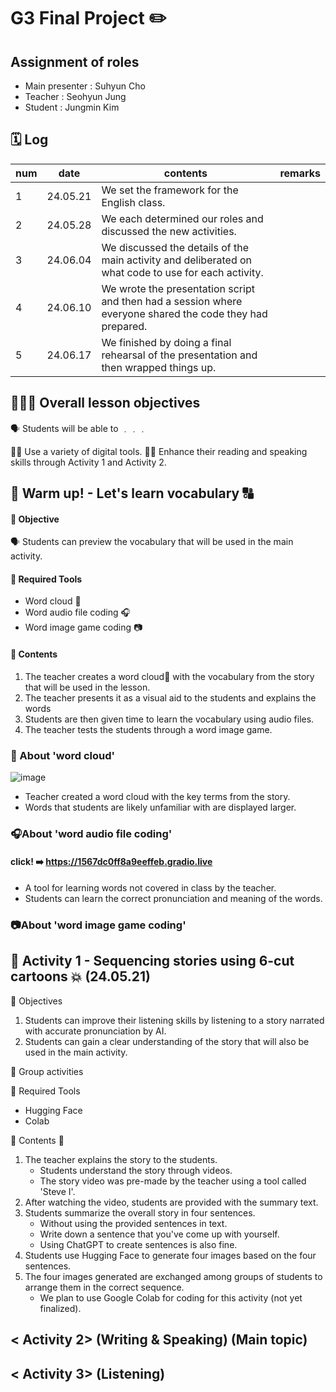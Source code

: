 # G3  Final Project ✏️

## Assignment of roles
- Main presenter : Suhyun Cho
- Teacher : Seohyun Jung
- Student : Jungmin Kim

## 🗓️ Log 
|num|date|contents|remarks|
 |--|--|--|--|
 |1 |24.05.21|We set the framework for the English class.||
 |2 |24.05.28|We each determined our roles and discussed the new activities.||
 |3 |24.06.04|We discussed the details of the main activity and deliberated on what code to use for each activity.|
 |4 |24.06.10|We wrote the presentation script and then had a session where everyone shared the code they had prepared.|
 |5 |24.06.17|We finished by doing a final rehearsal of the presentation and then wrapped things up.|

## 🧑🏻‍🏫 Overall lesson objectives 

🗣️ Students will be able to ﹒﹒﹒

 ☝🏻 Use a variety of digital tools.
 ✌🏻 Enhance their reading and speaking skills through Activity 1 and Activity 2.


## 🌈 Warm up! - Let's learn vocabulary 🔠

#### 📍 Objective
  🗣️ Students can preview the vocabulary that will be used in the main activity.

#### 📍 Required Tools 
  * Word cloud 💭
  * Word audio file coding 🎧
  * Word image game coding 📷

#### 📍 Contents 
 1. The teacher creates a word cloud💭 with the vocabulary from the story that will be used in the lesson.
 2. The teacher presents it as a visual aid to the students and explains the words
 3. Students are then given time to learn the vocabulary using audio files.
 4. The teacher tests the students through a word image game.


 ### 💭 About 'word cloud'  
 ![image](https://github.com/jjjmmm0410/G3-finalproject/assets/130952709/9f7b9e74-c8d3-494e-b075-0abbc308f643)

 - Teacher created a word cloud with the key terms from the story.
 - Words that students are likely unfamiliar with are displayed larger.

 ### 🎧About 'word audio file coding' 
 #### click! ➡️ https://1567dc0ff8a9eeffeb.gradio.live

 - A tool for learning words not covered in class by the teacher.
 - Students can learn the correct pronunciation and meaning of the words.
 
 ### 📷About 'word image game coding'
 

## 🌈 Activity 1 - Sequencing stories using 6-cut cartoons 💥 (24.05.21)

📍 Objectives 
  1. Students can improve their listening skills by listening to a story narrated with accurate pronunciation by AI.
  2. Students can gain a clear understanding of the story that will also be used in the main activity.


📍 Group activities 

 
📍 Required Tools 
  * Hugging Face
  * Colab


📍 Contents 💬
1. The teacher explains the story to the students.
   * Students understand the story through videos.
   * The story video was pre-made by the teacher using a tool called 'Steve I'.
2. After watching the video, students are provided with the summary text.
3. Students summarize the overall story in four sentences.
   * Without using the provided sentences in text.
   * Write down a sentence that you've come up with yourself. 
   * Using ChatGPT to create sentences is also fine.
4. Students use Hugging Face to generate four images based on the four sentences.
5. The four images generated are exchanged among groups of students to arrange them in the correct sequence.
   * We plan to use Google Colab for coding for this activity (not yet finalized).
  
## < Activity 2> (Writing & Speaking) (Main topic)

## < Activity 3> (Listening) 

